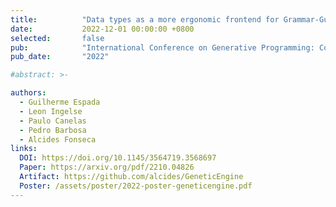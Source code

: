 ```yaml
---
title:          "Data types as a more ergonomic frontend for Grammar-Guided Genetic Programming"
date:           2022-12-01 00:00:00 +0800
selected:       false
pub:            "International Conference on Generative Programming: Concepts and Experiences"
pub_date:       "2022"

#abstract: >-

authors:
  - Guilherme Espada
  - Leon Ingelse
  - Paulo Canelas
  - Pedro Barbosa
  - Alcides Fonseca
links:
  DOI: https://doi.org/10.1145/3564719.3568697
  Paper: https://arxiv.org/pdf/2210.04826
  Artifact: https://github.com/alcides/GeneticEngine
  Poster: /assets/poster/2022-poster-geneticengine.pdf
---
```

